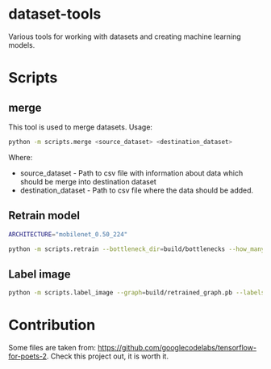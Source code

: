 # dataset-tools

Various tools for working with datasets and creating machine learning models.


# Scripts

## merge 

This tool is used to merge datasets. Usage:

```bash
python -m scripts.merge <source_dataset> <destination_dataset>
```

Where:
  * source_dataset - Path to csv file with information about data which should be merge into destination dataset
  * destination_dataset - Path to csv file where the data should be added.

  
## Retrain model

```bash
ARCHITECTURE="mobilenet_0.50_224"

python -m scripts.retrain --bottleneck_dir=build/bottlenecks --how_many_training_steps=500 --model_dir=build/models/ --summaries_dir=build/training_summaries/"${ARCHITECTURE}" --output_graph=build/retrained_graph.pb --output_labels=build/retrained_labels.txt --architecture="${ARCHITECTURE}" --image_dir=dataset/card-colors
```

## Label image

```bash
python -m scripts.label_image --graph=build/retrained_graph.pb --labels=build/retrained_labels.txt --image=dataset/card-colors/diamonds/83772cbc-d6c9-4076-a7f8-30e06618ea09.jpg
```


# Contribution

Some files are taken from: https://github.com/googlecodelabs/tensorflow-for-poets-2.
Check this project out, it is worth it.